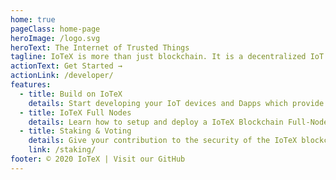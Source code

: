 ```yaml
---
home: true
pageClass: home-page
heroImage: /logo.svg
heroText: The Internet of Trusted Things
tagline: IoTeX is more than just blockchain. It is a decentralized IoT platform that combines blockchain, secure hardware, and data services components.
actionText: Get Started →
actionLink: /developer/
features:
  - title: Build on IoTeX
    details: Start developing your IoT devices and Dapps which provide privacy, security and [add something more relevant here]
  - title: IoTeX Full Nodes
    details: Learn how to setup and deploy a IoTeX Blockchain Full-Node and join the pool of Delegates.
  - title: Staking & Voting
    details: Give your contribution to the security of the IoTeX blockchain by voting for a delegate and earn staking rewards.
    link: /staking/
footer: © 2020 IoTeX | Visit our GitHub
---
```

